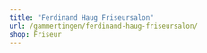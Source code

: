 ```yaml
---
title: "Ferdinand Haug Friseursalon"
url: /gammertingen/ferdinand-haug-friseursalon/
shop: Friseur
---
```


